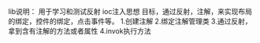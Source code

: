 lib说明：
用于学习和测试反射
ioc注入思想
目标，通过反射，注解，来实现布局的绑定，控件的绑定，点击事件等。
1.创建注解
2.绑定注解管理类
3.通过反射，拿到含有注解的方法或者属性
4.invok执行方法

